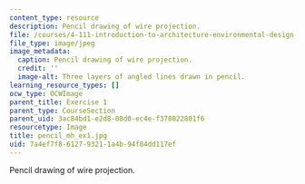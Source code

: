 ```yaml
---
content_type: resource
description: Pencil drawing of wire projection.
file: /courses/4-111-introduction-to-architecture-environmental-design-spring-2014/7a4ef7f8612793211a4b94f84dd117ef_pencil_mh_ex1.jpg
file_type: image/jpeg
image_metadata:
  caption: Pencil drawing of wire projection.
  credit: ''
  image-alt: Three layers of angled lines drawn in pencil.
learning_resource_types: []
ocw_type: OCWImage
parent_title: Exercise 1
parent_type: CourseSection
parent_uid: 3ac84bd1-e2d8-08d0-ec4e-f378022801f6
resourcetype: Image
title: pencil_mh_ex1.jpg
uid: 7a4ef7f8-6127-9321-1a4b-94f84dd117ef
---
```

Pencil drawing of wire projection.

